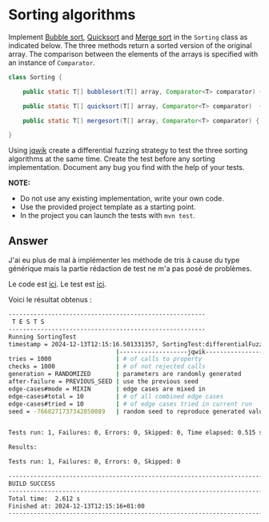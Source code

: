 # Sorting algorithms

Implement [Bubble sort](https://en.wikipedia.org/wiki/Bubble_sort), [Quicksort](https://en.wikipedia.org/wiki/Quicksort) and [Merge sort](https://en.wikipedia.org/wiki/Merge_sort) in the `Sorting` class as indicated below. The three methods return a sorted version of the original array. The comparison between the elements of the arrays is specified with an instance of `Comparator`.

```java
class Sorting {

    public static T[] bubblesort(T[] array, Comparator<T> comparator) { ... }

    public static T[] quicksort(T[] array, Comparator<T> comparator)  { ... }

    public static T[] mergesort(T[] array, Comparator<T> comparator) { ... }

}
```

Using [jqwik](https://jqwik.net/) create a differential fuzzing strategy to test the three sorting algorithms at the same time. Create the test before any sorting implementation. Document any bug you find with the help of your tests.


**NOTE:** 
- Do not use any existing implementation, write your own code. 
- Use the provided project template as a starting point.
- In the project you can launch the tests with `mvn test`.

## Answer 
J'ai eu plus de mal à implémenter les méthode de tris à cause du type générique mais la partie rédaction de test ne m'a pas posé de problèmes.

Le code est [ici](../code/sorting/src/main/java/fr/istic/vv/Sorting.java).
Le test est [ici](../code/sorting/src/test/java/fr/istic/vv/SortingTest.java).

Voici le résultat obtenus :

```bash 
-------------------------------------------------------
 T E S T S
-------------------------------------------------------
Running SortingTest
timestamp = 2024-12-13T12:15:16.501331357, SortingTest:differentialFuzzTest = 
                              |-------------------jqwik-------------------
tries = 1000                  | # of calls to property
checks = 1000                 | # of not rejected calls
generation = RANDOMIZED       | parameters are randomly generated
after-failure = PREVIOUS_SEED | use the previous seed
edge-cases#mode = MIXIN       | edge cases are mixed in
edge-cases#total = 10         | # of all combined edge cases
edge-cases#tried = 10         | # of edge cases tried in current run
seed = -7668271737342850089   | random seed to reproduce generated values


Tests run: 1, Failures: 0, Errors: 0, Skipped: 0, Time elapsed: 0.515 s - in SortingTest

Results:

Tests run: 1, Failures: 0, Errors: 0, Skipped: 0

------------------------------------------------------------------------
BUILD SUCCESS
------------------------------------------------------------------------
Total time:  2.612 s
Finished at: 2024-12-13T12:15:16+01:00
------------------------------------------------------------------------
```